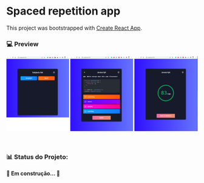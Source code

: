 # Spaced repetition app
This project was bootstrapped with [Create React App](https://github.com/facebook/create-react-app).

### 💻 Preview
![Spaced repetition app](/preview.png?raw=true)

<br>

### 📊 Status do Projeto:

<h4>🚧  Em construção...  🚧</h4>
